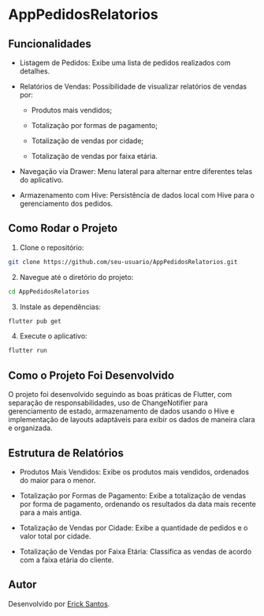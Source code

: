 # AppPedidosRelatorios

## Funcionalidades

- Listagem de Pedidos: Exibe uma lista de pedidos realizados com detalhes.

- Relatórios de Vendas: Possibilidade de visualizar relatórios de vendas por:

  - Produtos mais vendidos;

  - Totalização por formas de pagamento;

  - Totalização de vendas por cidade;

  - Totalização de vendas por faixa etária.

- Navegação via Drawer: Menu lateral para alternar entre diferentes telas do aplicativo.

- Armazenamento com Hive: Persistência de dados local com Hive para o gerenciamento dos pedidos.

## Como Rodar o Projeto

1. Clone o repositório:

```bash
git clone https://github.com/seu-usuario/AppPedidosRelatorios.git
```

2. Navegue até o diretório do projeto:

```bash
cd AppPedidosRelatorios
```

3. Instale as dependências:

```bash
flutter pub get
```

4. Execute o aplicativo:

```bash
flutter run
```

## Como o Projeto Foi Desenvolvido

O projeto foi desenvolvido seguindo as boas práticas de Flutter, com separação de responsabilidades, uso de ChangeNotifier para gerenciamento de estado, armazenamento de dados usando o Hive e implementação de layouts adaptáveis para exibir os dados de maneira clara e organizada.

## Estrutura de Relatórios

- Produtos Mais Vendidos: Exibe os produtos mais vendidos, ordenados do maior para o menor.

- Totalização por Formas de Pagamento: Exibe a totalização de vendas por forma de pagamento, ordenando os resultados da data mais recente para a mais antiga.

- Totalização de Vendas por Cidade: Exibe a quantidade de pedidos e o valor total por cidade.

- Totalização de Vendas por Faixa Etária: Classifica as vendas de acordo com a faixa etária do cliente.

## Autor

Desenvolvido por [Erick Santos](https://ericksantos.com.br).
